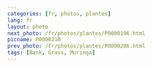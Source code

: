 ```yaml
---
categories: [fr, photos, plantes]
lang: fr
layout: photo
next_photo: /fr/photos/plantes/P0000196.html
picname: P0000210
prev_photo: /fr/photos/plantes/P0000286.html
tags: [Bank, Grass, Moringa]
---
```

